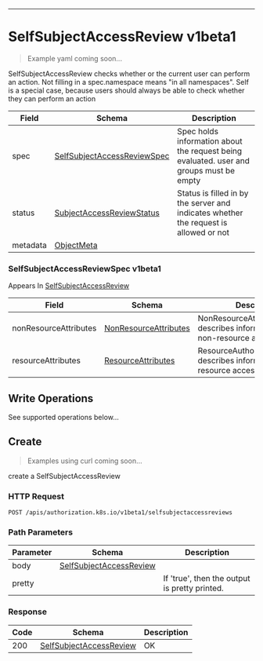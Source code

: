

-----------

# SelfSubjectAccessReview v1beta1






> Example yaml coming soon...


SelfSubjectAccessReview checks whether or the current user can perform an action.  Not filling in a spec.namespace means "in all namespaces".  Self is a special case, because users should always be able to check whether they can perform an action



Field        | Schema     | Description
------------ | ---------- | -----------
spec | [SelfSubjectAccessReviewSpec](#selfsubjectaccessreviewspec-v1beta1) | Spec holds information about the request being evaluated.  user and groups must be empty
status | [SubjectAccessReviewStatus](#subjectaccessreviewstatus-v1beta1) | Status is filled in by the server and indicates whether the request is allowed or not
metadata | [ObjectMeta](#objectmeta-v1) | 


### SelfSubjectAccessReviewSpec v1beta1

<aside class="notice">
Appears In <a href="#selfsubjectaccessreview-v1beta1">SelfSubjectAccessReview</a> </aside>

Field        | Schema     | Description
------------ | ---------- | -----------
nonResourceAttributes | [NonResourceAttributes](#nonresourceattributes-v1beta1) | NonResourceAttributes describes information for a non-resource access request
resourceAttributes | [ResourceAttributes](#resourceattributes-v1beta1) | ResourceAuthorizationAttributes describes information for a resource access request




## <strong>Write Operations</strong>

See supported operations below...

## Create

> Examples using curl coming soon...

create a SelfSubjectAccessReview

### HTTP Request

`POST /apis/authorization.k8s.io/v1beta1/selfsubjectaccessreviews`

### Path Parameters

Parameter    | Schema     | Description
------------ | ---------- | -----------
body | [SelfSubjectAccessReview](#selfsubjectaccessreview-v1beta1) | 
pretty |  | If 'true', then the output is pretty printed.


### Response

Code         | Schema     | Description
------------ | ---------- | -----------
200 | [SelfSubjectAccessReview](#selfsubjectaccessreview-v1beta1) | OK




